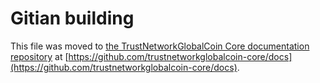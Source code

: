 Gitian building
================

This file was moved to [the TrustNetworkGlobalCoin Core documentation repository](https://github.com/trustnetworkglobalcoin-core/docs/blob/master/gitian-building.md) at [https://github.com/trustnetworkglobalcoin-core/docs](https://github.com/trustnetworkglobalcoin-core/docs).
